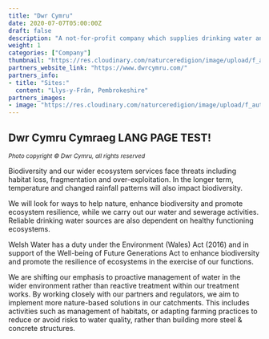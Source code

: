 ```yaml
---
title: "Dwr Cymru"
date: 2020-07-07T05:00:00Z
draft: false
description: "A not-for-profit company which supplies drinking water and wastewater services to most of Wales"
weight: 1
categories: ["Company"]
thumbnail: "https://res.cloudinary.com/naturceredigion/image/upload/f_auto,w_480/v1720623547/dwr-cymru.jpg"
partners_website_link: "https://www.dwrcymru.com/"
partners_info:
- title: "Sites:"
  content: "Llys-y-Frân, Pembrokeshire"
partners_images:
- image: "https://res.cloudinary.com/naturceredigion/image/upload/f_auto,w_860/v1720623561/dwr-cymru-valley.jpg"
---
```

<h2>Dwr Cymru Cymraeg LANG PAGE TEST!</h2>
<small><i>Photo copyright © Dwr Cymru, all rights reserved</i></small>

Biodiversity and our wider ecosystem services face threats including habitat loss, fragmentation and over-exploitation. In the longer term, temperature and changed rainfall patterns will also impact biodiversity.

We will look for ways to help nature, enhance biodiversity and promote ecosystem resilience, while we carry out our water and sewerage activities. Reliable drinking water sources are also dependent on healthy functioning ecosystems.

Welsh Water has a duty under the Environment (Wales) Act (2016) and in support of the Well-being of Future Generations Act to enhance biodiversity and promote the resilience of ecosystems in the exercise of our functions.

We are shifting our emphasis to proactive management of water in the wider environment rather than reactive treatment within our treatment works. By working closely with our partners and regulators, we aim to implement more nature-based solutions in our catchments. This includes activities such as management of habitats, or adapting farming practices to reduce or avoid risks to water quality, rather than building more steel & concrete structures.
